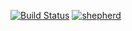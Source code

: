 [![Build Status](https://travis-ci.org/dq5studios/phpcsview.svg?branch=master)](https://travis-ci.org/dq5studios/phpcsview)
[![shepherd](https://shepherd.dev/github/dq5studios/phpcsview/coverage.svg)](https://shepherd.dev/github/dq5studios/phpcsview)


